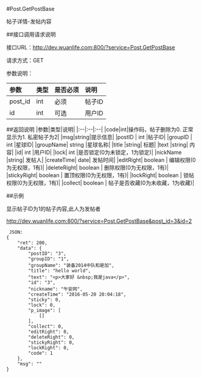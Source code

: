 #Post.GetPostBase

帖子详情-发帖内容

##接口调用请求说明

接口URL：http://dev.wuanlife.com:800/?service=Post.GetPostBase

请求方式：GET

参数说明：

|参数|类型|是否必须|说明|
|:--|:--|:--|:--|
|post_id|int|必须|帖子ID|
|id|int|可选|用户ID|

##返回说明
|参数|类型|说明|
|:--|:--|:--|
|code|int|操作码，帖子删除为0. 正常显示为1. 私密帖子为2|
|msg|string|提示信息|
|postID	|	int	|帖子ID|
|groupID	|	int	|星球ID|
|groupName|	string	|星球名称|
|title	|string|	标题|
|text	|string|	内容|
|id|	int	|用户ID|
|lock|    int |是否锁定(0为未锁定，1为锁定)|
|nickName	|string|	发帖人|
|createTime|	date|	发帖时间|
|editRight|	boolean	|	编辑权限(0为无权限，1有)|
|deleteRight|	boolean	|	删除权限(0为无权限，1有)|
|stickyRight|	boolean	|	置顶权限(0为无权限，1有)|
|lockRight|	boolean	|	锁帖权限(0为无权限，1有)|
|collect| boolean |   帖子是否收藏(0为未收藏，1为收藏)|

##示例

显示帖子ID为1的帖子内容,此人为发帖者

http://dev.wuanlife.com:800/?service=Post.GetPostBase&post_id=3&id=2

     JSON:
    {
        "ret": 200,
        "data": {
            "postID": "3",
            "groupID": "1",
            "groupName": "装备2014中队和是加",
            "title": "hello world",
            "text": "<p>大家好 &nbsp;我是java</p>",
            "id": "3",
            "nickname": "午安网",
            "createTime": "2016-05-20 20:04:18",
            "sticky": 0,
            "lock": 0,
            "p_image": [
                []
            ],
            "collect": 0,
            "editRight": 0,
            "deleteRight": 0,
            "stickyRight": 0,
            "lockRight": 0,
            "code": 1
        },
        "msg": ""
    }

